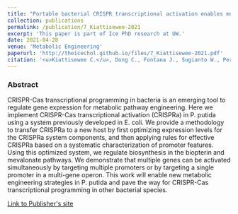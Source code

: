 ```yaml
---
title: "Portable bacterial CRISPR transcriptional activation enables metabolic engineering in <i>Pseudomonas putida<i/>"
collection: publications
permalink: /publication/7_Kiattisewee-2021
excerpt: 'This paper is part of Ice PhD research at UW.'
date: 2021-04-28
venue: 'Metabolic Engineering'
paperurl: 'http://theicechol.github.io/files/7_Kiattisewee-2021.pdf'
citation: '<u>Kiattisewee C.</u>, Dong C., Fontana J., Sugianto W., Peralta-Yahya P., Carothers J.M., Zalatan J.G. (2021). &quot;Portable bacterial CRISPR transcriptional activation enables metabolic engineering in <i>Pseudomonas putida<i/>.&quot; <i>Metabolic Engineering</i>. 66:283-295. PMID: 33930546.'
---
```


### Abstract

CRISPR-Cas transcriptional programming in bacteria is an emerging tool to regulate gene expression for metabolic pathway engineering. Here we implement CRISPR-Cas transcriptional activation (CRISPRa) in P. putida using a system previously developed in E. coli. We provide a methodology to transfer CRISPRa to a new host by first optimizing expression levels for the CRISPRa system components, and then applying rules for effective CRISPRa based on a systematic characterization of promoter features. Using this optimized system, we regulate biosynthesis in the biopterin and mevalonate pathways. We demonstrate that multiple genes can be activated simultaneously by targeting multiple promoters or by targeting a single promoter in a multi-gene operon. This work will enable new metabolic engineering strategies in P. putida and pave the way for CRISPR-Cas transcriptional programming in other bacterial species.

[Link to Publisher's site](https://www.sciencedirect.com/science/article/pii/S109671762100063X)
